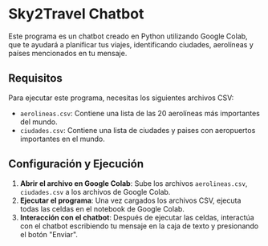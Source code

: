# Sky2Travel Chatbot

Este programa es un chatbot creado en Python utilizando Google Colab, que te ayudará a planificar tus viajes, identificando ciudades, aerolíneas y países mencionados en tu mensaje.

## Requisitos

Para ejecutar este programa, necesitas los siguientes archivos CSV:
- `aerolineas.csv`: Contiene una lista de las 20 aerolíneas más importantes del mundo.
- `ciudades.csv`: Contiene una lista de ciudades y paises con aeropuertos importantes en el mundo.

## Configuración y Ejecución

1. **Abrir el archivo en Google Colab**: Sube los archivos `aerolineas.csv`, `ciudades.csv` a los archivos de Google Colab.
2. **Ejecutar el programa**: Una vez cargados los archivos CSV, ejecuta todas las celdas en el notebook de Google Colab.
3. **Interacción con el chatbot**: Después de ejecutar las celdas, interactúa con el chatbot escribiendo tu mensaje en la caja de texto y presionando el botón "Enviar".

